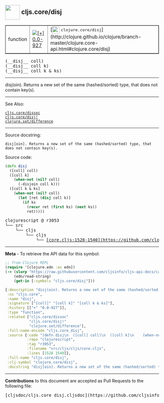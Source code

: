 ## <img width="48px" valign="middle" src="http://i.imgur.com/Hi20huC.png"> cljs.core/disj

 <table border="1">
<tr>

<td>function</td>
<td><a href="https://github.com/cljsinfo/cljs-api-docs/tree/0.0-927"><img valign="middle" alt="[+] 0.0-927" src="https://img.shields.io/badge/+-0.0--927-lightgrey.svg"></a> </td>
<td>
[<img height="24px" valign="middle" src="http://i.imgur.com/1GjPKvB.png"> <samp>clojure.core/disj</samp>](http://clojure.github.io/clojure/branch-master/clojure.core-api.html#clojure.core/disj)
</td>
</tr>
</table>

 <samp>
(__disj__ coll)<br>
</samp>
 <samp>
(__disj__ coll k)<br>
</samp>
 <samp>
(__disj__ coll k & ks)<br>
</samp>

---

disj(oin). Returns a new set of the same (hashed/sorted) type, that does not
contain key(s).

---


See Also:

[`cljs.core/dissoc`](cljs.core_dissoc.md)<br>
[`cljs.core/disj!`](cljs.core_disjBANG.md)<br>
[`clojure.set/difference`](clojure.set_difference.md)<br>

---

Source docstring:

```
disj[oin]. Returns a new set of the same (hashed/sorted) type, that
does not contain key(s).
```

Source code:

```clj
(defn disj
  ([coll] coll)
  ([coll k]
    (when-not (nil? coll)
      (-disjoin coll k)))
  ([coll k & ks]
    (when-not (nil? coll)
      (let [ret (disj coll k)]
        (if ks
          (recur ret (first ks) (next ks))
          ret)))))
```

 <pre>
clojurescript @ r3053
└── src
    └── cljs
        └── cljs
            └── <ins>[core.cljs:1528-1540](https://github.com/clojure/clojurescript/blob/r3053/src/cljs/cljs/core.cljs#L1528-L1540)</ins>
</pre>


---

__Meta__ - To retrieve the API data for this symbol:

```clj
;; from Clojure REPL
(require '[clojure.edn :as edn])
(-> (slurp "https://raw.githubusercontent.com/cljsinfo/cljs-api-docs/catalog/cljs-api.edn")
    (edn/read-string)
    (get-in [:symbols "cljs.core/disj"]))
```

```clj
{:description "disj(oin). Returns a new set of the same (hashed/sorted) type, that does not\ncontain key(s).",
 :ns "cljs.core",
 :name "disj",
 :signature ["[coll]" "[coll k]" "[coll k & ks]"],
 :history [["+" "0.0-927"]],
 :type "function",
 :related ["cljs.core/dissoc"
           "cljs.core/disj!"
           "clojure.set/difference"],
 :full-name-encode "cljs.core_disj",
 :source {:code "(defn disj\n  ([coll] coll)\n  ([coll k]\n    (when-not (nil? coll)\n      (-disjoin coll k)))\n  ([coll k & ks]\n    (when-not (nil? coll)\n      (let [ret (disj coll k)]\n        (if ks\n          (recur ret (first ks) (next ks))\n          ret)))))",
          :repo "clojurescript",
          :tag "r3053",
          :filename "src/cljs/cljs/core.cljs",
          :lines [1528 1540]},
 :full-name "cljs.core/disj",
 :clj-symbol "clojure.core/disj",
 :docstring "disj[oin]. Returns a new set of the same (hashed/sorted) type, that\ndoes not contain key(s)."}

```

---

__Contributions__ to this document are accepted as Pull Requests to the following file:

 <pre>
[cljsdoc/cljs.core_disj.cljsdoc](https://github.com/cljsinfo/cljs-api-docs/blob/master/cljsdoc/cljs.core_disj.cljsdoc)
</pre>

